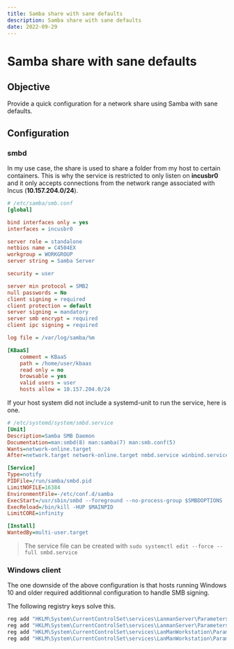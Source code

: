 ```yaml
---
title: Samba share with sane defaults
description: Samba share with sane defaults
date: 2022-09-29
---
```

# Samba share with sane defaults

## Objective
Provide a quick configuration for a network share using Samba with sane defaults.

## Configuration

### smbd

In my use case, the share is used to share a folder from my host to certain containers. This is why the service is restricted to only listen on **incusbr0** and it only accepts connections from the network range associated with Incus (**10.157.204.0/24**).

```ini
# /etc/samba/smb.conf
[global]

bind interfaces only = yes
interfaces = incusbr0

server role = standalone
netbios name = C4504EX
workgroup = WORKGROUP
server string = Samba Server

security = user

server min protocol = SMB2
null passwords = No
client signing = required
client protection = default
server signing = mandatory
server smb encrypt = required
client ipc signing = required

log file = /var/log/samba/%m

[KBaaS]
    comment = KBaaS
    path = /home/user/kbaas
    read only = no
    browsable = yes
    valid users = user
    hosts allow = 10.157.204.0/24
```

If your host system did not include a systemd-unit to run the service, here is one.
```ini
# /etc/systemd/system/smbd.service
[Unit]
Description=Samba SMB Daemon
Documentation=man:smbd(8) man:samba(7) man:smb.conf(5)
Wants=network-online.target
After=network.target network-online.target nmbd.service winbind.service

[Service]
Type=notify
PIDFile=/run/samba/smbd.pid
LimitNOFILE=16384
EnvironmentFile=-/etc/conf.d/samba
ExecStart=/usr/sbin/smbd --foreground --no-process-group $SMBDOPTIONS
ExecReload=/bin/kill -HUP $MAINPID
LimitCORE=infinity

[Install]
WantedBy=multi-user.target
```

> The service file can be created with `sudo systemctl edit --force --full smbd.service`

### Windows client

The one downside of the above configuration is that hosts running Windows 10 and older required additionnal configuration to handle SMB signing.

The following registry keys solve this.
```powershell
reg add "HKLM\System\CurrentControlSet\services\LanmanServer\Parameters" /v "RequireSecuritySignature" /t REG_DWORD /d 1 /f
reg add "HKLM\System\CurrentControlSet\services\LanmanServer\Parameters" /v "EnableSecuritySignature" /t REG_DWORD /d 1 /f
reg add "HKLM\System\CurrentControlSet\services\LanManWorkstation\Parameters" /v "RequireSecuritySignature" /t REG_DWORD /d 1 /f
reg add "HKLM\System\CurrentControlSet\services\LanManWorkstation\Parameters" /v "EnableSecuritySignature" /t REG_DWORD /d 1 /f
```
